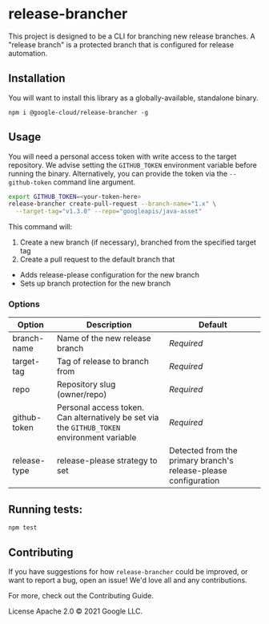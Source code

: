 # release-brancher

This project is designed to be a CLI for branching new release branches. A "release branch" is a protected branch
that is configured for release automation.

## Installation

You will want to install this library as a globally-available, standalone binary.

`npm i @google-cloud/release-brancher -g`

## Usage

You will need a personal access token with write access to the target repository.
We advise setting the `GITHUB_TOKEN` environment variable before running the binary.
Alternatively, you can provide the token via the `--github-token` command line argument.

```bash
export GITHUB_TOKEN=<your-token-here>
release-brancher create-pull-request --branch-name="1.x" \
  --target-tag="v1.3.0" --repo="googleapis/java-asset"
```

This command will:

1. Create a new branch (if necessary), branched from the specified target tag
2. Create a pull request to the default branch that
  * Adds release-please configuration for the new branch
  * Sets up branch protection for the new branch

### Options

| Option | Description | Default |
| ------ | ----------- | ------- |
| branch-name | Name of the new release branch | *Required* |
| target-tag | Tag of release to branch from | *Required* |
| repo | Repository slug (owner/repo) | *Required* |
| github-token | Personal access token. Can alternatively be set via the `GITHUB_TOKEN` environment variable | *Required* |
| release-type | release-please strategy to set | Detected from the primary branch's release-please configuration |

## Running tests:

`npm test`

## Contributing

If you have suggestions for how `release-brancher` could be improved, or want to report a bug, open an issue! We'd love all and any contributions.

For more, check out the Contributing Guide.

License
Apache 2.0 © 2021 Google LLC.
